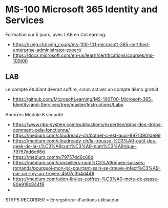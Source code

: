 # MS-100 Microsoft 365 Identity and Services
Formation sur 5 jours, avec LAB en CoLearning: 
* https://iseig.ch/iseig_cours/ms-100-101-microsoft-365-certified-enterprise-administrator-expert/
* https://docs.microsoft.com/en-us/learn/certifications/courses/ms-100t00

## LAB
Le compte étudiant devrait suffire, sinon activer un compte démo gratuit 
* https://github.com/MicrosoftLearning/MS-100T00-Microsoft-365-Identity-and-Services/tree/master/Instructions/Labs



Annexes
Module 8 securité
* https://www.nbs-system.com/publications/expertise/ddos-dos-drdos-comment-cela-fonctionne/
* https://medium.com/cloudready-ch/botnet-c-est-quoi-89710901de99
* https://medium.com/cloudready-ch/la-trousse-%C3%A0-outil-des-geek-de-la-s%C3%A9curit%C3%A9-num%C3%A9rique-79757dd6c66d
* https://medium.com/p/79757dd6c66d
* https://medium.com/conseillers-num%C3%A9riques-suisses-romands/pourquoi-mon-pc-pourtant-sain-se-trouve-infect%C3%A9-par-un-spy-un-troyen-4507c3b4d446
* https://medium.com/udon-lin/les-coffres-%C3%A0-mots-de-passe-80e919c844f8
* 

STEPS RECORDER = Enregsitreur d'actions utilisateur

